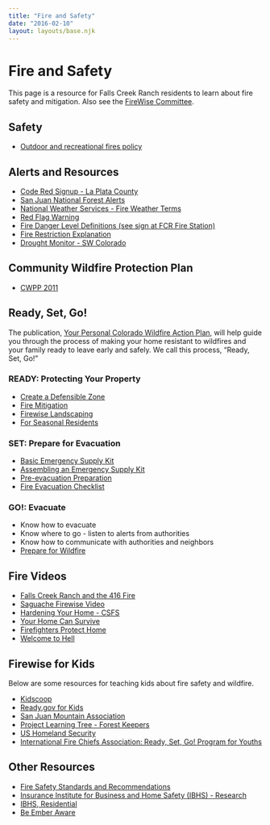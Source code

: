 ```yaml
---
title: "Fire and Safety"
date: "2016-02-10"
layout: layouts/base.njk
---
```


# Fire and Safety

This page is a resource for Falls Creek Ranch residents to learn about fire safety and mitigation. Also see the [FireWise Committee](/committees/firewise/).

## Safety

- [Outdoor and recreational fires policy](/uploads/documents/outdoor_recreational_fires_policy_2020.pdf)

## Alerts and Resources

- [Code Red Signup - La Plata County](https://public.coderedweb.com/CNE/en-US/BFEA18547A8D)
- [San Juan National Forest Alerts](https://www.fs.usda.gov/alerts/sanjuan/alerts-notices)
- [National Weather Services - Fire Weather Terms](https://www.weather.gov/gjt/firewx_terms)
- [Red Flag Warning](https://www.iafc.org/docs/default-source/pdf/red-flag-resource-short.pdf)
- [Fire Danger Level Definitions (see sign at FCR Fire Station)](https://www.fs.usda.gov/Internet/FSE_DOCUMENTS/stelprd3837307.pdf)
- [Fire Restriction Explanation](https://gacc.nifc.gov/rmcc/dispatch_centers/r2gjc/fireinfo_restrictions/Explanation_of_Fire_Restrictions.pdf)
- [Drought Monitor - SW Colorado](https://droughtmonitor.unl.edu/CurrentMap/StateDroughtMonitor.aspx?CO)

## Community Wildfire Protection Plan

- [CWPP 2011](/uploads/2016/03/FCR-Community-Wildfire-Protection-Plan-2011.pdf)

## Ready, Set, Go!

The publication, [Your Personal Colorado Wildfire Action Plan](https://uploads1.squarespace.com/uploads/5ea64a6b9614427b0ff93e6d/t/5ebabf24fe32d81b7ca8d550/1589297053102/Colorado-Ready-Set-Go-Wildfire-Action-Plan.pdf), will help guide you through the process of making your home resistant to wildfires and your family ready to leave early and safely. We call this process, “Ready, Set, Go!”

### READY: Protecting Your Property

- [Create a Defensible Zone](https://csfs.colostate.edu/media/sites/22/2021/04/2021_CSFS_HIZGuide_Web.pdf)
- [Fire Mitigation](https://csfs.colostate.edu/wildfire-mitigation/protect-your-home-property-from-wildfire/)
- [Firewise Landscaping](https://www.nfpa.org/-/media/Files/Firewise/Brochures-and-Guides/FirewiseGuideToLandscapeandConstruction.ashx)
- [For Seasonal Residents](https://www.iafc.org/docs/default-source/pdf/seasonal-resident-and-property-owner.pdf)

### SET: Prepare for Evacuation

- [Basic Emergency Supply Kit](https://www.ready.gov/sites/default/files/2021-02/ready_checklist.pdf)
- [Assembling an Emergency Supply Kit](https://www.readyforwildfire.org/prepare-for-wildfire/get-set/emergency-supply-kit/)
- [Pre-evacuation Preparation](https://www.readyforwildfire.org/prepare-for-wildfire/go-evacuation-guide/pre-evacuation-preparation-steps/)
- [Fire Evacuation Checklist](https://www.fs.usda.gov/Internet/FSE_DOCUMENTS/stelprdb5305121.pdf)

### GO!: Evacuate

- Know how to evacuate
- Know where to go - listen to alerts from authorities
- Know how to communicate with authorities and neighbors
- [Prepare for Wildfire](https://www.readyforwildfire.org/prepare-for-wildfire/get-set/wildfire-action-plan/)

## Fire Videos

- [Falls Creek Ranch and the 416 Fire](https://www.nfpa.org/Public-Education/Fire-causes-and-risks/Wildfire/Firewise-USA/Firewise-USA-success)
- [Saguache Firewise Video](https://www.youtube.com/watch?v=ncUsdrNRdrg)
- [Hardening Your Home - CSFS](https://www.wildfireprepared.com/hardening-your-home.html)
- [Your Home Can Survive](https://www.youtube.com/watch?v=vL_syp1ZScM')
- [Firefighters Protect Home](https://www.youtube.com/watch?v=wypQc57kacg)
- [Welcome to Hell](https://www.dailymotion.com/video/x5cef2f)

## Firewise for Kids

Below are some resources for teaching kids about fire safety and wildfire.

- [Kidscoop](https://www.kidscoop.com/downloads/category/environment)
- [Ready.gov for Kids](https://www.ready.gov/kids)
- [San Juan Mountain Association](https://sjma.org/learn/after-school_programs/)
- [Project Learning Tree - Forest Keepers](https://www.plt.org/)
- [US Homeland Security](https://www.ready.gov/kids/disaster-facts/wildfires)
- [International Fire Chiefs Association: Ready, Set, Go! Program for Youths](https://www.wildlandfirersg.org/s/iafc2/youth-guides-MCA4KHXPSBM5G4NPGGGU3NRKGJQI?language=en_US)

## Other Resources

- [Fire Safety Standards and Recommendations](/uploads/2022/04/Fire-Safety-Standards-and-Recommendations-2022.pdf)
- [Insurance Institute for Business and Home Safety (IBHS) - Research](https://ibhs.org/wp-content/uploads/wpmembers/files/Near-Building_Noncombustible_Zone_Report_IBHS.pdf)
- [IBHS, Residential](https://ibhs.org/residential/)
- [Be Ember Aware](https://naes.agnt.unr.edu/PMS/Pubs/1510_2005_89.pdf)
